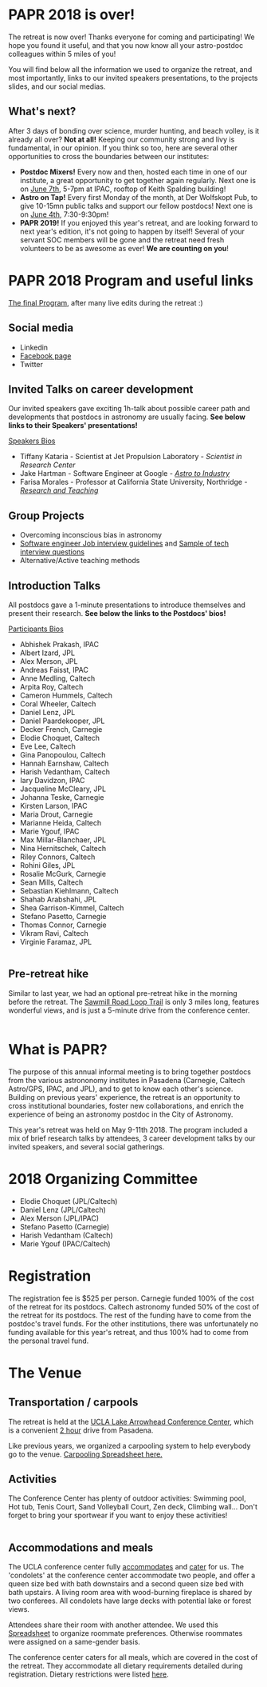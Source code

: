 # PAPR 2018 is over!

The retreat is now over! Thanks everyone for coming and participating! We hope you found it useful, and that you now know all your astro-postdoc colleagues within 5 miles of you!

You will find below all the information we used to organize the retreat, and most importantly, links to our invited speakers presentations, to the projects slides, and our social medias.

## What's next? 
After 3 days of bonding over science, murder hunting, and beach volley, is it already all over? **Not at all!** Keeping our community strong and livy is fundamental, in our opinion. If you think so too, here are several other opportunities to cross the boundaries between our institutes:
- **Postdoc Mixers!** Every now and then, hosted each time in one of our institute, a great opportunity to get together again regularly. Next one is on <a href="Postdoc_Mixer_flyer_June2018.pdf">June 7th</a>, 5-7pm at IPAC, rooftop of Keith Spalding building!
- **Astro on Tap!** Every first Monday of the month, at Der Wolfskopt Pub, to give 10-15mn public talks and support our fellow postdocs! Next one is on [June 4th](http://www.astro.caltech.edu/outreach/), 7:30-9:30pm! 
- **PAPR 2019!** If you enjoyed this year's retreat, and are looking forward to next year's edition, it's not going to happen by itself! Several of your servant SOC members will be gone and the retreat need fresh volunteers to be as awesome as ever! **We are counting on you**! 


# PAPR 2018 Program and useful links

<a href="PAPR2018_schedule_Final.pdf">The final Program</a>, after many live edits during the retreat :)


## Social media

- Linkedin
- [Facebook page](https://www.facebook.com/events/1680920865305936/)
- Twitter


## Invited Talks on career development

Our invited speakers gave exciting 1h-talk about possible career path and developments that postdocs in astronomy are usually facing. **See below links to their Speakers' presentations!**

<a href="PAPR2018_speaker_bios.pdf">Speakers Bios</a>

- Tiffany Kataria - Scientist at Jet Propulsion Laboratory - *Scientist in Research Center*
- Jake Hartman - Software Engineer at Google - <a href="PAPR2018_Hartman_ Astro-to-Industry.pdf">*Astro to Industry*</a>
- Farisa Morales - Professor at California State University, Northridge - <a href="PAPR2018_Morales_ResearchNTeaching.pptx"> *Research and Teaching* </a>

## Group Projects

- Overcoming inconscious bias in astronomy
- <a href="PARC2018_Software-eng-interview-guidelines.pdf">Software engineer Job interview guidelines</a> and <a href="PAPR2018_ Sample tech interview questions.pdf">Sample of tech interview questions</a>
- Alternative/Active teaching methods


## Introduction Talks 

All postdocs gave a 1-minute presentations to introduce themselves and present their research. **See below the links to the Postdocs' bios!**

<a href="PAPR_Bios.pdf">Participants Bios</a>

- Abhishek Prakash, IPAC
- Albert Izard, JPL
- Alex Merson, JPL
- Andreas Faisst, IPAC
- Anne Medling, Caltech
- Arpita Roy, Caltech
- Cameron Hummels, Caltech
- Coral Wheeler, Caltech
- Daniel Lenz, JPL
- Daniel Paardekooper, JPL
- Decker French, Carnegie
- Elodie Choquet, Caltech
- Eve Lee, Caltech
- Gina Panopoulou, Caltech
- Hannah Earnshaw, Caltech
- Harish Vedantham, Caltech
- Iary Davidzon, IPAC
- Jacqueline McCleary, JPL
- Johanna Teske, Carnegie
- Kirsten Larson, IPAC
- Maria Drout, Carnegie
- Marianne Heida, Caltech
- Marie Ygouf, IPAC
- Max Millar-Blanchaer, JPL
- Nina Hernitschek, Caltech
- Riley Connors, Caltech
- Rohini Giles, JPL
- Rosalie McGurk, Carnegie
- Sean Mills, Caltech
- Sebastian Kiehlmann, Caltech
- Shahab Arabshahi, JPL
- Shea Garrison-Kimmel, Caltech
- Stefano Pasetto, Carnegie
- Thomas Connor, Carnegie
- Vikram Ravi, Caltech
- Virginie Faramaz, JPL

<img src="Group_Picture_1.JPG" class="img-responsive" alt="">

## Pre-retreat hike

Similar to last year, we had an optional pre-retreat hike in the morning before the retreat. The [Sawmill Road Loop Trail](https://www.alltrails.com/explore/trail/us/california/sawmill-road-loop-trail) is only 3 miles long, features wonderful views, and is just a 5-minute drive from the conference center. 

<img src="IMG_20170510_112850.jpg" class="img-responsive" alt="">



# What is PAPR?

The purpose of this annual informal meeting is to bring together postdocs from the various astrononomy institutes in Pasadena (Carnegie, Caltech Astro/GPS, IPAC, and JPL), and to get to know each other's science. Building on previous years' experience, the retreat is an opportunity to cross institutional boundaries, foster new collaborations, and enrich the experience of being an astronomy postdoc in the City of Astronomy.

This year's retreat was held on May 9-11th 2018. The program included a mix of brief research talks by attendees, 3 career development talks by our invited speakers, and several social gatherings. 


# 2018 Organizing Committee

- Elodie Choquet (JPL/Caltech)
- Daniel Lenz (JPL/Caltech)
- Alex Merson (JPL/IPAC)
- Stefano Pasetto (Carnegie)
- Harish Vedantham (Caltech)
- Marie Ygouf (IPAC/Caltech)


# Registration

The registration fee is $525 per person.
Carnegie funded 100% of the cost of the retreat for its postdocs. 
Caltech astronomy funded 50% of the cost of the retreat for its postdocs. The rest of the funding have to come from the postdoc's travel funds.
For the other institutions, there was unfortunately no funding available for this year's retreat, and thus 100% had to come from the personal travel fund.



# The Venue

## Transportation / carpools

The retreat is held at the  [UCLA Lake Arrowhead Conference Center](http://lakearrowheadconferencecenter.ucla.edu/about/directions/), which is a convenient [2 hour](https://www.google.com/maps/dir/Pasadena,+California/UCLA+Lake+Arrowhead+Conference+Center,+850+Willow+Creek+Rd,+Lake+Arrowhead,+CA+92352/@34.1971218,-117.9448351,10z/data=!3m1!4b1!4m18!4m17!1m5!1m1!1s0x80c2c2dc38330b51:0x52b41161ad18f4a!2m2!1d-118.1445155!2d34.1477849!1m5!1m1!1s0x80c357e80a92254b:0xdc8a5a45759372b0!2m2!1d-117.1866611!2d34.2655173!2m3!6e0!7e2!8j1525865100!3e0) drive from Pasadena. 

Like previous years, we organized a carpooling system to help everybody go to the venue.
[Carpooling Spreadsheet here.](https://docs.google.com/spreadsheets/d/1d5grzYo76jLK4t76VM5wbl9XyPsMx03dwn5YkGQGnqk/edit?usp=drive_web&ouid=106650781263756717976)

## Activities
The Conference Center has plenty of outdoor activities: 
Swimming pool, Hot tub, Tenis Court, Sand Volleyball Court, Zen deck, Climbing wall...
Don't forget to bring your sportwear if you want to enjoy these activities!

<img src="IMG_20170510_110101.jpg" class="img-responsive" alt="">


## Accommodations and meals

The UCLA conference center fully [accommodates](http://lakearrowheadconferencecenter.ucla.edu/accommodations/) and [cater](http://lakearrowheadconferencecenter.ucla.edu/dining/) for us. The 'condolets' at the conference center accommodate two people, and offer a queen size bed with bath downstairs and a second queen size bed with bath upstairs. A living room area with wood-burning fireplace is shared by two conferees. All condolets have large decks with potential lake or forest views.

Attendees share their room with another attendee. 
We used this [Spreadsheet](https://docs.google.com/spreadsheets/d/1d5grzYo76jLK4t76VM5wbl9XyPsMx03dwn5YkGQGnqk/edit?usp=drive_web&ouid=106650781263756717976) to organize roommate preferences.
Otherwise roommates were assigned on a same-gender basis.


The conference center caters for all meals, which are covered in the cost of the retreat. They accommodate all dietary requirements detailed during registration. Dietary restrictions were listed [here](https://docs.google.com/spreadsheets/d/1d5grzYo76jLK4t76VM5wbl9XyPsMx03dwn5YkGQGnqk/edit?usp=sharing).

